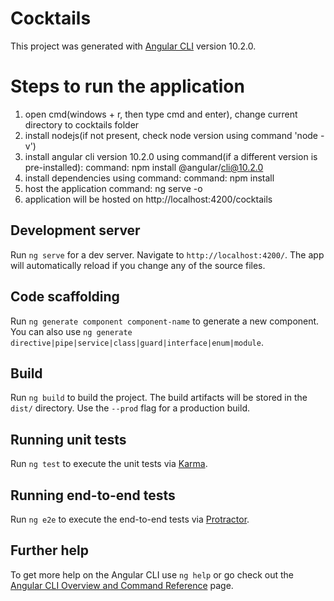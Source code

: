 # Cocktails

This project was generated with [Angular CLI](https://github.com/angular/angular-cli) version 10.2.0.

# Steps to run the application
1. open cmd(windows + r, then type cmd and enter), change current directory to cocktails folder
2. install nodejs(if not present, check node version using command 'node -v') 
3. install angular cli version 10.2.0 using command(if a different version is pre-installed):
	command: npm install @angular/cli@10.2.0
4. install dependencies using command:
	command: npm install
5. host the application
	command: ng serve -o
6. application will be hosted on http://localhost:4200/cocktails

## Development server

Run `ng serve` for a dev server. Navigate to `http://localhost:4200/`. The app will automatically reload if you change any of the source files.

## Code scaffolding

Run `ng generate component component-name` to generate a new component. You can also use `ng generate directive|pipe|service|class|guard|interface|enum|module`.

## Build

Run `ng build` to build the project. The build artifacts will be stored in the `dist/` directory. Use the `--prod` flag for a production build.

## Running unit tests

Run `ng test` to execute the unit tests via [Karma](https://karma-runner.github.io).

## Running end-to-end tests

Run `ng e2e` to execute the end-to-end tests via [Protractor](http://www.protractortest.org/).

## Further help

To get more help on the Angular CLI use `ng help` or go check out the [Angular CLI Overview and Command Reference](https://angular.io/cli) page.
